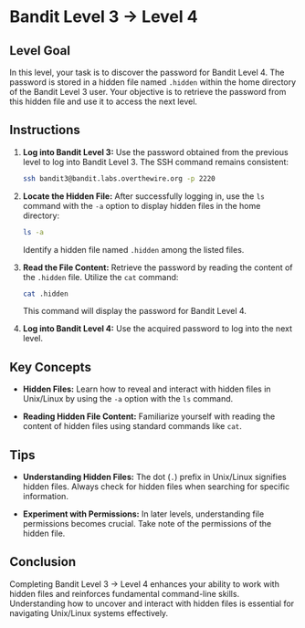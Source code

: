 # Bandit Level 3 → Level 4

## Level Goal

In this level, your task is to discover the password for Bandit Level 4. The password is stored in a hidden file named `.hidden` within the home directory of the Bandit Level 3 user. Your objective is to retrieve the password from this hidden file and use it to access the next level.

## Instructions

1. **Log into Bandit Level 3:**
   Use the password obtained from the previous level to log into Bandit Level 3. The SSH command remains consistent:

   ```bash
   ssh bandit3@bandit.labs.overthewire.org -p 2220
   ```

2. **Locate the Hidden File:**
   After successfully logging in, use the `ls` command with the `-a` option to display hidden files in the home directory:

   ```bash
   ls -a
   ```

   Identify a hidden file named `.hidden` among the listed files.

3. **Read the File Content:**
   Retrieve the password by reading the content of the `.hidden` file. Utilize the `cat` command:

   ```bash
   cat .hidden
   ```

   This command will display the password for Bandit Level 4.

4. **Log into Bandit Level 4:**
   Use the acquired password to log into the next level.

## Key Concepts

- **Hidden Files:** Learn how to reveal and interact with hidden files in Unix/Linux by using the `-a` option with the `ls` command.

- **Reading Hidden File Content:** Familiarize yourself with reading the content of hidden files using standard commands like `cat`.

## Tips

- **Understanding Hidden Files:** The dot (`.`) prefix in Unix/Linux signifies hidden files. Always check for hidden files when searching for specific information.

- **Experiment with Permissions:** In later levels, understanding file permissions becomes crucial. Take note of the permissions of the hidden file.

## Conclusion

Completing Bandit Level 3 → Level 4 enhances your ability to work with hidden files and reinforces fundamental command-line skills. Understanding how to uncover and interact with hidden files is essential for navigating Unix/Linux systems effectively.